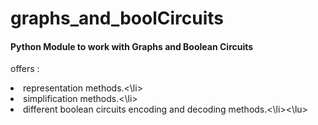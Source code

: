 # graphs_and_boolCircuits

#### Python Module to work with Graphs and Boolean Circuits
offers :
<lu>
<li>representation methods.<\li>
<li>simplification methods.<\li>
<li>different boolean circuits encoding and decoding methods.<\li><\lu>

